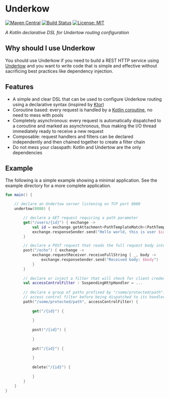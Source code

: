 # Underkow

[![Maven Central](https://maven-badges.herokuapp.com/maven-central/io.github.xstefanox/underkow/badge.svg)](https://search.maven.org/search?q=a:underkow)
[![Build Status](https://travis-ci.com/xstefanox/underkow.svg?branch=master)](https://travis-ci.com/xstefanox/underkow)
[![License: MIT](https://img.shields.io/badge/License-MIT-yellow.svg)](https://opensource.org/licenses/MIT)

_A Kotlin declarative DSL for Undertow routing configuration_

## Why should I use Underkow

You should use Underkow if you need to build a REST HTTP service using [Undertow](http://undertow.io/) and you want to
write code that is simple and effective without sacrificing best practices like dependency injection. 

## Features

* A simple and clear DSL that can be used to configure Underkow routing using a declarative syntax (inspired by [Ktor](https://ktor.io/))
* Coroutine based: every request is handled by a [Kotlin coroutine](https://kotlinlang.org/docs/reference/coroutines-overview.html), no need to mess with pools
* Completely asynchronous: every request is automatically dispatched to a coroutine and marked as asynchronous, thus making the I/O thread immediately ready to receive a new request
* Composable: request handlers and filters can be declared independently and then chained together to create a filter chain
* Do not mess your classpath: Kotlin and Undertow are the only dependencies

## Example

The following is a simple example showing a minimal application. See the example directory for a more complete application.

```kotlin
fun main() {

    // declare an Undertow server listening on TCP port 8080
    undertow(8080) {

        // declare a GET request requiring a path parameter
        get("/users/{id}") { exchange ->
            val id = exchange.getAttachment<PathTemplateMatch>(PathTemplateMatch.ATTACHMENT_KEY).parameters["id"]
            exchange.responseSender.send("Hello world, this is user $id")
        }

        // declare a POST request that reads the full request body into a variable
        post("/echo") { exchange ->
            exchange.requestReceiver.receiveFullString { _, body ->
                exchange.responseSender.send("Received body: $body")
            }
        }
        
        // declare or inject a filter that will check for client credentials
        val accessControlFilter : SuspendingHttpHandler = ...
        
        // declare a group of paths prefixed by "/some/protected/path": each incoming request will be passed to the
        // access control filter before being dispatched to its handler
        path("/some/protected/path", accessControlFilter) {
            
            get("/{id}") {
                
            }
            
            post("/{id}") {
                
            }
            
            put("/{id}") {
                
            }
            
            delete("/{id}") {
                
            }
        }
    }
}
   

```
